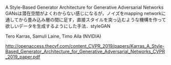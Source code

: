 A Style-Based Generator Architecture for Generative Adversarial Networks
GANsは潜在空間がよくわからない感じになるが，ノイズをmapping networkに通してから畳み込み層の間に足す，直接スタイルを突っ込むような機構を作って欲しいデータを生成するようにした手法．styleGAN

Tero Karras, Samuli Laine, Timo Aila (NVIDIA)

http://openaccess.thecvf.com/content_CVPR_2019/papers/Karras_A_Style-Based_Generator_Architecture_for_Generative_Adversarial_Networks_CVPR_2019_paper.pdf
